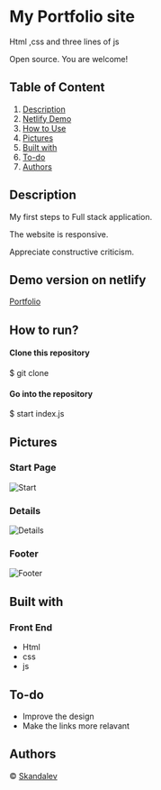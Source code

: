 
# My Portfolio site  

 Html ,css and three lines of js
 
 
 Open source. You are welcome!



## Table of Content

1. [ Description ](#Description)
2. [ Netlify Demo ](#Demo)
3. [ How to Use ](#use)
4. [ Pictures ](#Pictures)
5. [ Built with ](#Builtwith)
6. [ To-do ](#To-do)
7. [ Authors ](#Author)



## Description <a name="Description"></a>

My first steps to Full stack application.

The website is responsive.

Appreciate constructive criticism.

 
## Demo version on netlify <a name="Demo"></a>
[Portfolio](https://danlev.netlify.app/)


## How to run? <a name="use"></a>

#### Clone this repository
$ git clone              

#### Go into the repository

$ start index.js


## Pictures <a name="Pictures"></a>

### Start Page

![Start](https://res.cloudinary.com/dumgi49os/image/upload/v1666357111/samples/gitHub/Screenshot_2022-10-21_at_15-55-58_Portfolio_nbmndf.png)

### Details

![Details](https://res.cloudinary.com/dumgi49os/image/upload/v1666357130/samples/gitHub/Screenshot_2022-10-21_at_15-56-18_Portfolio_ultdjd.png)

### Footer

![Footer](https://res.cloudinary.com/dumgi49os/image/upload/v1666357153/samples/gitHub/Screenshot_2022-10-21_at_15-58-34_Portfolio_is4cat.png)


## Built with  <a name="Builtwith"></a>

### Front End
- Html
- css
- js


## To-do   <a name="To-do"></a>
- Improve the design
- Make the links more relavant


## Authors  <a name="Author"></a>

© [Skandalev ](https://github.com/Skandalev)

